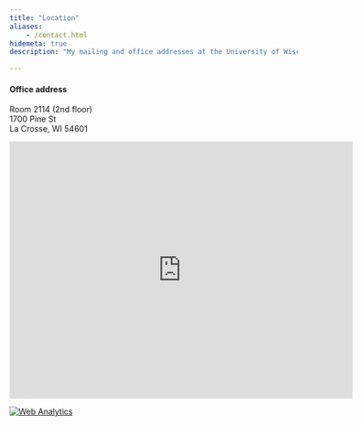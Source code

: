 ```yaml
---
title: "Location"
aliases:
    - /contact.html
hidemeta: true
description: "My mailing and office addresses at the University of Wisconsin-La Crosse."

---
```



#### Office address

Room 2114 (2nd floor)
<br>
1700 Pine St
<br>
La Crosse, WI 54601


<iframe src="https://www.google.com/maps/embed?pb=!1m18!1m12!1m3!1d1043.6694591793962!2d-91.23090571761371!3d43.81478748513122!2m3!1f0!2f0!3f0!3m2!1i1024!2i768!4f13.1!3m3!1m2!1s0x87f955c2c9436087%3A0x1de2862a3ea378a3!2sUWL%20Wittich%20Hall!5e0!3m2!1sen!2sus!4v1754994579861!5m2!1sen!2sus" width="600" height="450" style="border:0;" allowfullscreen="" loading="lazy" referrerpolicy="no-referrer-when-downgrade"></iframe>

<!-- Default Statcounter code for Personal Website
https://ahmedelfatmaoui.github.io/ -->
<script type="text/javascript">
var sc_project=12988052; 
var sc_invisible=1; 
var sc_security="0346b3d7"; 
</script>
<script type="text/javascript"
src="https://www.statcounter.com/counter/counter.js" async></script>
<noscript><div class="statcounter"><a title="Web Analytics"
href="https://statcounter.com/" target="_blank"><img class="statcounter"
src="https://c.statcounter.com/12988052/0/0346b3d7/1/" alt="Web Analytics"
referrerPolicy="no-referrer-when-downgrade"></a></div></noscript>
<!-- End of Statcounter Code -->




